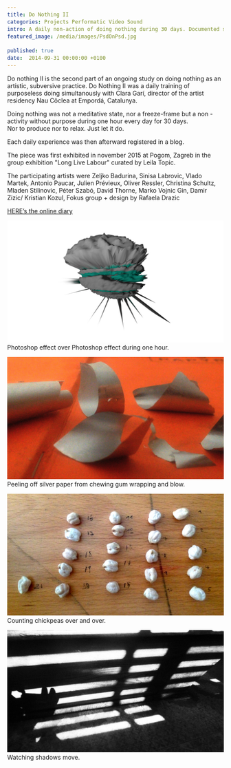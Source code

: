 ```yaml
---
title: Do Nothing II
categories: Projects Performatic Video Sound
intro: A daily non-action of doing nothing during 30 days. Documented simultanously with Clara Garí in a online diary.
featured_image: /media/images/PsdOnPsd.jpg

published: true
date:  2014-09-31 00:00:00 +0100
---
```


Do nothing II is the second part of an ongoing study on doing nothing as an artistic, subversive practice.
Do Nothing II was a daily training of purposeless doing simultanously with Clara Garí, director of the artist residency Nau Côclea at Empordá, Catalunya. 

Doing nothing was not a meditative state, nor a freeze-frame but a non - activity without purpose during one hour every day for 30 days.   
Nor to produce nor to relax. Just let it do.  
 
Each daily experience was then afterward registered in a blog.

The piece was first exhibited in november 2015 at Pogom, Zagreb in the group exhibition "Long Live Labour" curated by Leila Topic.

The participating artists were Zeljko Badurina, Sinisa Labrovic, Vlado Martek, Antonio Paucar, Julien Prévieux, Oliver Ressler, Christina Schultz, Mladen Stilinovic, Péter Szabó, David Thorne, Marko Vojnic Gin, Damir Zizic/ Kristian Kozul, Fokus group + design by Rafaela Drazic

[HERE’s the online diary](http://donothingtwo.tumblr.com/)

![image](/media/images/DNpsdOnpsd.jpg)
Photoshop effect over Photoshop effect during one hour.
  
![image](/media/images/DNchewinggum.jpg)
Peeling off silver paper from chewing gum wrapping and blow.
  
![image](/media/images/DNchickpeas.jpg)
Counting chickpeas over and over.

![image](/media/images/DNshadows.jpg)
Watching shadows move.